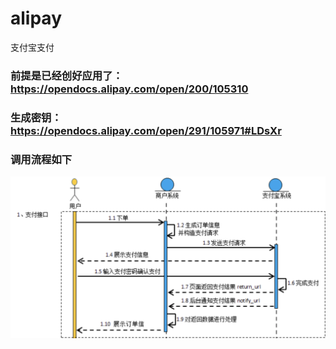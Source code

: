 # alipay
支付宝支付
### 前提是已经创好应用了：https://opendocs.alipay.com/open/200/105310

### 生成密钥：https://opendocs.alipay.com/open/291/105971#LDsXr

### 调用流程如下
![调用流程](调用流程.png)